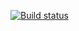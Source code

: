 [![Build status](https://ci.appveyor.com/api/projects/status/wq8ev36p272u31l7?svg=true)](https://ci.appveyor.com/project/KateMila/ci-app)